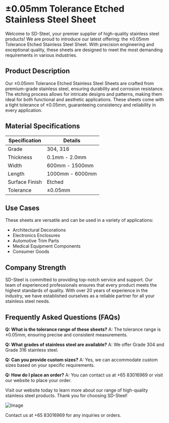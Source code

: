 # ±0.05mm Tolerance Etched Stainless Steel Sheet

Welcome to SD-Steel, your premier supplier of high-quality stainless steel products! We are proud to introduce our latest offering: the ±0.05mm Tolerance Etched Stainless Steel Sheet. With precision engineering and exceptional quality, these sheets are designed to meet the most demanding requirements in various industries.

## Product Description
Our ±0.05mm Tolerance Etched Stainless Steel Sheets are crafted from premium-grade stainless steel, ensuring durability and corrosion resistance. The etching process allows for intricate designs and patterns, making them ideal for both functional and aesthetic applications. These sheets come with a tight tolerance of ±0.05mm, guaranteeing consistency and reliability in every application.

## Material Specifications
| Specification       | Details                          |
|---------------------|----------------------------------|
| Grade               | 304, 316                         |
| Thickness           | 0.1mm - 2.0mm                    |
| Width               | 600mm - 1500mm                   |
| Length              | 1000mm - 6000mm                  |
| Surface Finish      | Etched                           |
| Tolerance           | ±0.05mm                          |

## Use Cases
These sheets are versatile and can be used in a variety of applications:
- Architectural Decorations
- Electronics Enclosures
- Automotive Trim Parts
- Medical Equipment Components
- Consumer Goods

## Company Strength
SD-Steel is committed to providing top-notch service and support. Our team of experienced professionals ensures that every product meets the highest standards of quality. With over 20 years of experience in the industry, we have established ourselves as a reliable partner for all your stainless steel needs.

## Frequently Asked Questions (FAQs)
**Q: What is the tolerance range of these sheets?**
A: The tolerance range is ±0.05mm, ensuring precise and consistent measurements.

**Q: What grades of stainless steel are available?**
A: We offer Grade 304 and Grade 316 stainless steel.

**Q: Can you provide custom sizes?**
A: Yes, we can accommodate custom sizes based on your specific requirements.

**Q: How do I place an order?**
A: You can contact us at +65 83016969 or visit our website to place your order.

Visit our website today to learn more about our range of high-quality stainless steel products. Thank you for choosing SD-Steel!

![Image](https://github.com/user-attachments/assets/2567258e-e124-4816-932d-1809bd27ef0b)

Contact us at +65 83016969 for any inquiries or orders.